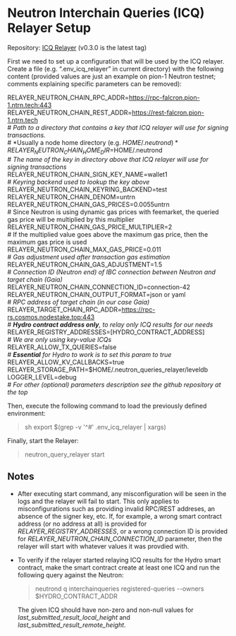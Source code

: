 # Neutron Interchain Queries (ICQ) Relayer Setup
Repository: [ICQ Relayer](https://github.com/neutron-org/neutron-query-relayer) (v0.3.0 is the latest tag)

First we need to set up a configuration that will be used by the ICQ relayer. Create a file (e.g. “.env_icq_relayer” in current directory) with the following content (provided values are just an example on pion-1 Neutron testnet; comments explaining specific parameters can be removed):

RELAYER_NEUTRON_CHAIN_RPC_ADDR=https://rpc-falcron.pion-1.ntrn.tech:443  
RELAYER_NEUTRON_CHAIN_REST_ADDR=https://rest-falcron.pion-1.ntrn.tech  
\# *Path to a directory that contains a key that ICQ relayer will use for signing transactions.*  
\# *Usually a node home directory (e.g. $HOME/.neutrond)*  
RELAYER_NEUTRON_CHAIN_HOME_DIR=$HOME/.neutrond  
\# *The name of the key in directory above that ICQ relayer will use for signing transactions*  
RELAYER_NEUTRON_CHAIN_SIGN_KEY_NAME=wallet1  
\# *Keyring backend used to lookup the key above*  
RELAYER_NEUTRON_CHAIN_KEYRING_BACKEND=test  
RELAYER_NEUTRON_CHAIN_DENOM=untrn  
RELAYER_NEUTRON_CHAIN_GAS_PRICES=0.0055untrn  
\# Since Neutron is using dynamic gas prices with feemarket, the queried gas price will be multiplied by this multiplier  
RELAYER_NEUTRON_CHAIN_GAS_PRICE_MULTIPLIER=2  
\# If the multiplied value goes above the maximum gas price, then the maximum gas price is used  
RELAYER_NEUTRON_CHAIN_MAX_GAS_PRICE=0.011  
\# *Gas adjustment used after transaction gas estimation*  
RELAYER_NEUTRON_CHAIN_GAS_ADJUSTMENT=1.5  
\# *Connection ID (Neutron end) of IBC connection between Neutron and target chain (Gaia)*  
RELAYER_NEUTRON_CHAIN_CONNECTION_ID=connection-42  
RELAYER_NEUTRON_CHAIN_OUTPUT_FORMAT=json or yaml  
\# *RPC address of target chain (in our case Gaia)*  
RELAYER_TARGET_CHAIN_RPC_ADDR=https://rpc-rs.cosmos.nodestake.top:443  
\# ***Hydro contract address only**, to relay only ICQ results for our needs*  
RELAYER_REGISTRY_ADDRESSES=[HYDRO_CONTRACT_ADDRESS]  
\# *We are only using key-value ICQs*  
RELAYER_ALLOW_TX_QUERIES=false  
\# ***Essential** for Hydro to work is to set this param to true*  
RELAYER_ALLOW_KV_CALLBACKS=true  
RELAYER_STORAGE_PATH=$HOME/.neutron_queries_relayer/leveldb  
LOGGER_LEVEL=debug  
\# *For other (optional) parameters description see the github repository at the top*  

Then, execute the following command to load the previously defined environment:  
>sh export $(grep -v '^#' .env_icq_relayer | xargs)

Finally, start the Relayer:  
>neutron_query_relayer start

## Notes
- After executing start command, any misconfiguration will be seen in the logs and the relayer will fail to start. This only applies to misconfigurations such as providing invalid RPC/REST addreses, an absence of the signer key, etc. If, for example, a wrong smart contract address (or no address at all) is provided for *RELAYER_REGISTRY_ADDRESSES*, or a wrong connection ID is provided for *RELAYER_NEUTRON_CHAIN_CONNECTION_ID* parameter, then the relayer will start with whatever values it was provdied with.
- To verify if the relayer started relaying ICQ results for the Hydro smart contract, make the smart contract create at least one ICQ and run the following query against the Neutron:
    >neutrond q interchainqueries registered-queries --owners $HYDRO_CONTRACT_ADDR

    The given ICQ should have non-zero and non-null values for *last_submitted_result_local_height* and *last_submitted_result_remote_height*.
